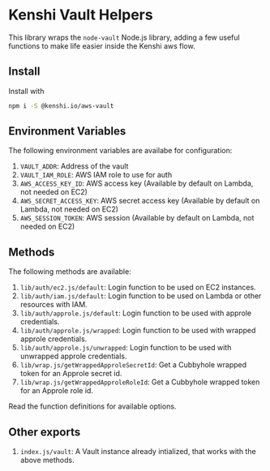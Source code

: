 # Kenshi Vault Helpers

This library wraps the `node-vault` Node.js library, adding a few useful functions
to make life easier inside the Kenshi aws flow.

## Install

Install with

```bash
npm i -S @kenshi.io/aws-vault
```

## Environment Variables

The following environment variables are availabe for configuration:

1. `VAULT_ADDR`: Address of the vault
2. `VAULT_IAM_ROLE`: AWS IAM role to use for auth
3. `AWS_ACCESS_KEY_ID`: AWS access key (Available by default on Lambda, not needed on EC2)
4. `AWS_SECRET_ACCESS_KEY`: AWS secret access key (Available by default on Lambda, not needed on EC2)
5. `AWS_SESSION_TOKEN`: AWS session (Available by default on Lambda, not needed on EC2)

## Methods

The following methods are available:

1. `lib/auth/ec2.js/default`: Login function to be used on EC2 instances.
2. `lib/auth/iam.js/default`: Login function to be used on Lambda or other resources with IAM.
3. `lib/auth/approle.js/default`: Login function to be used with approle credentials.
4. `lib/auth/approle.js/wrapped`: Login function to be used with wrapped approle credentials.
5. `lib/auth/approle.js/unwrapped`: Login function to be used with unwrapped approle credentials.
6. `lib/wrap.js/getWrappedApproleSecretId`: Get a Cubbyhole wrapped token for an Approle secret id.
7. `lib/wrap.js/getWrappedApproleRoleId`: Get a Cubbyhole wrapped token for an Approle role id.

Read the function definitions for available options.

## Other exports

1. `index.js/vault`: A Vault instance already intialized, that works with the above methods.
